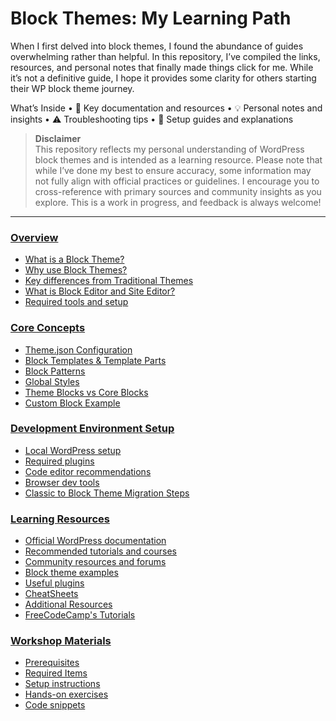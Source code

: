 # Block Themes: My Learning Path
When I first delved into block themes, I found the abundance of guides overwhelming rather than helpful. In this repository, I’ve compiled the links, resources, and personal notes that finally made things click for me. While it’s not a definitive guide, I hope it provides some clarity for others starting their WP block theme journey.

What’s Inside
	•	🔗 Key documentation and resources
	•	💡 Personal notes and insights
	•	⚠️ Troubleshooting tips
	•	📝 Setup guides and explanations

>  **Disclaimer** <BR>
> This repository reflects my personal understanding of WordPress block themes and is intended as a learning resource. Please note that while I’ve done my best to ensure accuracy, some information may not fully align with official practices or guidelines. I encourage you to cross-reference with primary sources and community insights as you explore. This is a work in progress, and feedback is always welcome!

--- 
### [Overview](assets/overview/overview.md)
* [What is a Block Theme?](assets/overview/overview.md#what-is-a-block-theme)
* [Why use Block Themes?](assets/overview/overview.md#why-use-block-themes)
* [Key differences from Traditional Themes](assets/overview/overview.md#key-differences-from-traditional-themes)
* [What is Block Editor and Site Editor?](assets/overview/overview.md#what-is-block-editor-and-site-editor)
* [Required tools and setup](assets/overview/overview.md#required-tools-and-setup)

### [Core Concepts](assets/concepts/concepts.md)
* [Theme.json Configuration](assets/concepts/concepts.md#themejson-configuration)
* [Block Templates & Template Parts](assets/concepts/concepts.md#block-templates--template-parts)
* [Block Patterns](assets/concepts/concepts.md#block-patterns)
* [Global Styles](assets/concepts/concepts.md#global-styles)
* [Theme Blocks vs Core Blocks](assets/concepts/concepts.md#theme-blocks-vs-core-blocks)
* [Custom Block Example](assets/concepts/concepts.md#custom-block-example)

### [Development Environment Setup](assets/setup/setup.md)
* [Local WordPress setup](assets/setup/setup.md#local-wordpress-setup)
* [Required plugins](assets/setup/setup.md#required-plugins)
* [Code editor recommendations](assets/setup/setup.md#code-editor-recommendations)
* [Browser dev tools](assets/setup/setup.md#browser-dev-tools)
* [Classic to Block Theme Migration Steps](assets/setup/setup.md#classic-to-block-theme-migration-steps)

### [Learning Resources](assets/resources/resources.md)
* [Official WordPress documentation](assets/resources/resources.md#official-wordpress-documentation)
* [Recommended tutorials and courses](assets/resources/resources.md#recommended-tutorials-and-courses)
* [Community resources and forums](assets/resources/resources.md#community-resources-and-forums)
* [Block theme examples](assets/resources/resources.md#block-theme-examples)
* [Useful plugins](assets/resources/resources.md#useful-plugins)
* [CheatSheets](assets/resources/cheatsheets.md)
* [Additional Resources](assets/resources/resources.md#additional-resources)
* [FreeCodeCamp's Tutorials](assets/resources/resources.md#freecodecamps-tutorials)

### [Workshop Materials](assets/workshop/workshop.md)
* [Prerequisites](assets/workshop/prerequisites.md#prerequisites)
* [Required Items](assets/workshop/prerequisites.md#required-items)
* [Setup instructions](assets/workshop/workshop.md#setup-instructions)
* [Hands-on exercises](assets/workshop/workshop.md#hands-on-exercises)
* [Code snippets](assets/workshop/workshop.md#code-snippets)
